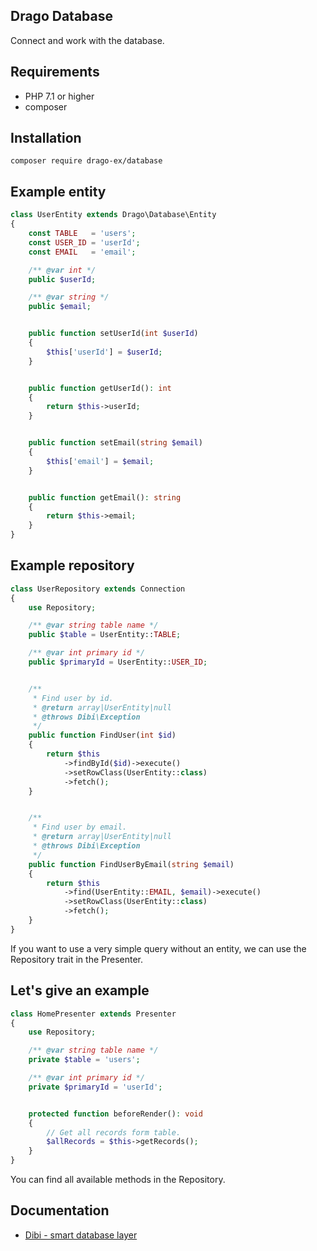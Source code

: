 ## Drago Database

Connect and work with the database.

## Requirements

- PHP 7.1 or higher
- composer

## Installation

```
composer require drago-ex/database
```

## Example entity

```php
class UserEntity extends Drago\Database\Entity
{
	const TABLE   = 'users';
	const USER_ID = 'userId';
	const EMAIL   = 'email';

	/** @var int */
	public $userId;

	/** @var string */
	public $email;


	public function setUserId(int $userId)
	{
		$this['userId'] = $userId;
	}


	public function getUserId(): int
	{
		return $this->userId;
	}


	public function setEmail(string $email)
	{
		$this['email'] = $email;
	}


	public function getEmail(): string
	{
		return $this->email;
	}
}

```

## Example repository

```php
class UserRepository extends Connection
{
	use Repository;

	/** @var string table name */
	public $table = UserEntity::TABLE;

	/** @var int primary id */
	public $primaryId = UserEntity::USER_ID;


	/**
	 * Find user by id.
	 * @return array|UserEntity|null
	 * @throws Dibi\Exception
	 */
	public function FindUser(int $id)
	{
		return $this
			->findById($id)->execute()
			->setRowClass(UserEntity::class)
			->fetch();
	}


	/**
	 * Find user by email.
	 * @return array|UserEntity|null
	 * @throws Dibi\Exception
	 */
	public function FindUserByEmail(string $email)
	{
		return $this
			->find(UserEntity::EMAIL, $email)->execute()
			->setRowClass(UserEntity::class)
			->fetch();
	}
}

```

If you want to use a very simple query without an entity, we can 
use the Repository trait in the Presenter.

## Let's give an example

```php
class HomePresenter extends Presenter
{
	use Repository;

	/** @var string table name */
	private $table = 'users';

	/** @var int primary id */
	private $primaryId = 'userId';


	protected function beforeRender(): void
	{
		// Get all records form table.
		$allRecords = $this->getRecords();
	}
}
```

You can find all available methods in the Repository.

## Documentation
- [Dibi - smart database layer](https://github.com/dg/dibi)
